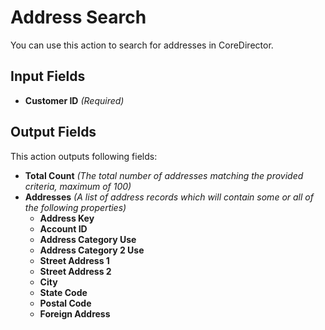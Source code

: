 # Address Search

You can use this action to search for addresses in CoreDirector.

## Input Fields

- **Customer ID** *(Required)*

## Output Fields

This action outputs following fields:

- **Total Count** *(The total number of addresses matching the provided criteria, maximum of 100)*
- **Addresses** *(A list of address records which will contain some or all of the following properties)*
  - **Address Key**
  - **Account ID**
  - **Address Category Use**
  - **Address Category 2 Use**
  - **Street Address 1**
  - **Street Address 2**
  - **City**
  - **State Code**
  - **Postal Code**
  - **Foreign Address**
